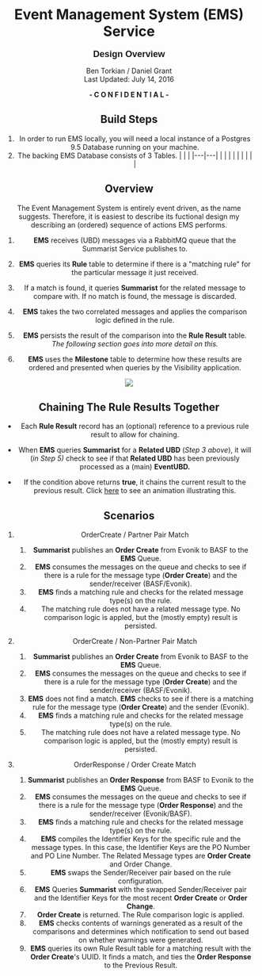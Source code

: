 <center>

# Event Management System (EMS) Service

<font face="Arial" size="4">**Design Overview**</font>

Ben Torkian / Daniel Grant  
Last Updated: July 14, 2016

**- C O N F I D E N T I A L -**

## Build Steps

1. In order to run EMS locally, you will need a local instance of a Postgres 9.5 Database running on your machine.
2. The backing EMS Database consists of 3 Tables.
|   |   |
|---|---|
|   |   |
|   |   |
|   |   |



## Overview

The Event Management System is entirely event driven, as the name suggests. Therefore, it is easiest to describe its fuctional design my describing an (ordered) sequence of actions EMS performs.

1.  **EMS** receives (UBD) messages via a RabbitMQ queue that the Summarist Service publishes to.

3.  **EMS** queries its **Rule** table to determine if there is a "matching rule" for the particular message it just received.

5.  If a match is found, it queries **Summarist** for the related message to compare with. If no match is found, the message is discarded.

7.  **EMS** takes the two correlated messages and applies the comparison logic defined in the rule.

9.  **EMS** persists the result of the comparison into the **Rule Result** table. _The following section goes into more detail on this._

11.  **EMS** uses the **Milestone** table to determine how these results are ordered and presented when queries by the Visibility application.

![](images/Capture.jpg)

## Chaining The Rule Results Together

*   Each **Rule Result** record has an (optional) reference to a previous rule result to allow for chaining.

*   When **EMS** queries **Summarist** for a **Related UBD** (_Step 3 above_), it will (_in Step 5)_ check to see if that **Related UBD** has been previously processed as a (main) **EventUBD.**

*   If the condition above returns **true**, it chains the current result to the previous result. Click [here](http://prezi.com/gagzgrqiu_0v/?utm_campaign=share&utm_medium=copy&rc=ex0share) to see an animation illustrating this.

## Scenarios

1.  OrderCreate / Partner Pair Match

    1.  **Summarist** publishes an **Order Create** from Evonik to BASF to the **EMS** Queue.
    2.  **EMS** consumes the messages on the queue and checks to see if there is a rule for the message type (**Order Create**) and the sender/receiver (BASF/Evonik).
    3.  **EMS** finds a matching rule and checks for the related message type(s) on the rule.
    4.  The matching rule does not have a related message type. No comparison logic is appled, but the (mostly empty) result is persisted.
2.  OrderCreate / Non-Partner Pair Match

    1.  **Summarist** publishes an **Order Create** from Evonik to BASF to the **EMS** Queue.
    2.  **EMS** consumes the messages on the queue and checks to see if there is a rule for the message type (**Order Create**) and the sender/receiver (BASF/Evonik).
    3.  **EMS** does not find a match. **EMS** checks to see if there is a matching rule for the message type (**Order Create**) and the sender (Evonik).
    4.  **EMS** finds a matching rule and checks for the related message type(s) on the rule.
    5.  The matching rule does not have a related message type. No comparison logic is appled, but the (mostly empty) result is persisted.
3.  OrderResponse / Order Create Match

    1.  **Summarist** publishes an **Order Response** from BASF to Evonik to the **EMS** Queue.
    2.  **EMS** consumes the messages on the queue and checks to see if there is a rule for the message type (**Order Response**) and the sender/receiver (Evonik/BASF).
    3.  **EMS** finds a matching rule and checks for the related message type(s) on the rule.
    4.  **EMS** compiles the Identifier Keys for the specific rule and the message types. In this case, the Identifier Keys are the PO Number and PO Line Number. The Related Message types are **Order Create** and Order Change.
    5.  **EMS** swaps the Sender/Receiver pair based on the rule configuration.
    6.  **EMS** Queries **Summarist** with the swapped Sender/Receiver pair and the Identifier Keys for the most recent **Order Create** or **Order Change**.
    7.  **Order Create** is returned. The Rule comparison logic is applied.
    8.  **EMS** checks contents of warnings generated as a result of the comparisons and determines which notification to send out based on whether warnings were generated.
    9.  **EMS** queries its own Rule Result table for a matching result with the **Order Create**'s UUID. It finds a match, and ties the **Order Response** to the Previous Result.

